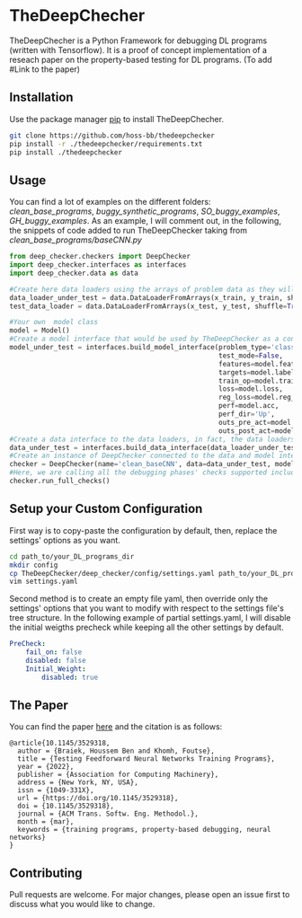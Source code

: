 # TheDeepChecher

TheDeepChecher is a Python Framework for debugging DL programs (written with Tensorflow).
It is a proof of concept implementation of a reseach paper on the property-based testing for DL programs.
(To add #Link to the paper)

## Installation

Use the package manager [pip](https://pip.pypa.io/en/stable/) to install TheDeepChecher.

```bash
git clone https://github.com/hoss-bb/thedeepchecker
pip install -r ./thedeepchecker/requirements.txt 
pip install ./thedeepchecker
```

## Usage

You can find a lot of examples on the different folders: *clean_base_programs*, *buggy_synthetic_programs*, *SO_buggy_examples*, *GH_buggy_examples*.
As an example, I will comment out, in the following, the snippets of code added to run TheDeepChecker taking from *clean_base_programs/baseCNN.py*

```python
from deep_checker.checkers import DeepChecker
import deep_checker.interfaces as interfaces
import deep_checker.data as data

#Create here data loaders using the arrays of problem data as they will be loaded to the training algorithm with some common settings of ML/DL data loaders.
data_loader_under_test = data.DataLoaderFromArrays(x_train, y_train, shuffle=True, one_hot=True, normalization=True)
test_data_loader = data.DataLoaderFromArrays(x_test, y_test, shuffle=True, one_hot=True, normalization=True)

#Your own  model class 
model = Model()
#Create a model interface that would be used by TheDeepChecker as a connection to different components on your original model with some specifications required for the validation of some properties
model_under_test = interfaces.build_model_interface(problem_type='classification', 
                                                    test_mode=False,
                                                    features=model.features, 
                                                    targets=model.labels, 
                                                    train_op=model.train_op, 
                                                    loss=model.loss, 
                                                    reg_loss=model.reg_loss,
                                                    perf=model.acc, 
                                                    perf_dir='Up', 
                                                    outs_pre_act=model.logits, 
                                                    outs_post_act=model.probabilities)
#Create a data interface to the data loaders, in fact, the data loaders could be yours with only a need for some required functions that you can find in the parent class depending whether there is an augmentation or not: deep_checker.data.DataLoader or deep_checker.data.AugmentedDataLoader
data_under_test = interfaces.build_data_interface(data_loader_under_test, test_data_loader, homogeneous=True)
#Create an instance of DeepChecker connected to the data and model interfaces previously-created (FYI,there are some parameters to set up if needed).
checker = DeepChecker(name='clean_baseCNN', data=data_under_test, model=model_under_test, buffer_scale=10)
#Here, we are calling all the debugging phases' checks supported including: PreChecks, OverfitChecks, and PostChecks (FYI, there are some parameters to set up if needed as well as other methods to call explicitly one of the debugging phase's checks).
checker.run_full_checks()
```

## Setup your Custom Configuration

First way is to copy-paste the configuration by default, then, replace the settings' options as you want.

```bash
cd path_to/your_DL_programs_dir
mkdir config
cp TheDeepChecker/deep_checker/config/settings.yaml path_to/your_DL_programs_dir/config/settings.yaml
vim settings.yaml
```
Second method is to create an empty file yaml, then override only the settings' options that you want to modify with respect to the settings file's tree structure.
In the following example of partial settings.yaml, I will disable the initial weigths precheck while keeping all the other settings by default.

```yaml
PreCheck:
    fail_on: false
    disabled: false
    Initial_Weight:
        disabled: true
```

## The Paper
You can find the paper [here]([https://dl.acm.org/doi/abs/10.1145/3470006](https://dl.acm.org/doi/abs/10.1145/3529318)) and the citation is as follows:

    @article{10.1145/3529318,
      author = {Braiek, Houssem Ben and Khomh, Foutse},
      title = {Testing Feedforward Neural Networks Training Programs},
      year = {2022},
      publisher = {Association for Computing Machinery},
      address = {New York, NY, USA},
      issn = {1049-331X},
      url = {https://doi.org/10.1145/3529318},
      doi = {10.1145/3529318},
      journal = {ACM Trans. Softw. Eng. Methodol.},
      month = {mar},
      keywords = {training programs, property-based debugging, neural networks}
    }
    
## Contributing
Pull requests are welcome. For major changes, please open an issue first to discuss what you would like to change.
